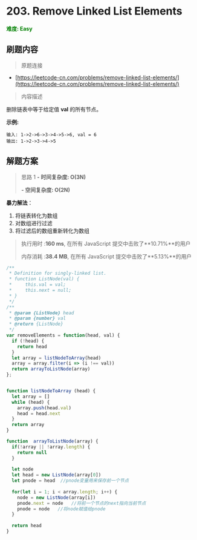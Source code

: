 # 203. Remove Linked List Elements

**<font color=green>难度: Easy</font>**

## 刷题内容

> 原题连接

* [https://leetcode-cn.com/problems/remove-linked-list-elements/](https://leetcode-cn.com/problems/remove-linked-list-elements/)

> 内容描述

删除链表中等于给定值 **val** 的所有节点。

**示例:**

```
输入: 1->2->6->3->4->5->6, val = 6
输出: 1->2->3->4->5
```


## 解题方案

> 思路 1
> **- 时间复杂度: O(3N)** 
>
> **- 空间复杂度: O(2N)**

**暴力解法**：

1. 将链表转化为数组
2. 对数组进行过滤
3. 将过滤后的数组重新转化为数组

> 执行用时 :**160 ms**, 在所有 JavaScript 提交中击败了**10.71%**的用户
>
> 内存消耗 :**38.4 MB**, 在所有 JavaScript 提交中击败了**5.13%**的用户

```javascript
/**
 * Definition for singly-linked list.
 * function ListNode(val) {
 *     this.val = val;
 *     this.next = null;
 * }
 */
/**
 * @param {ListNode} head
 * @param {number} val
 * @return {ListNode}
 */
var removeElements = function(head, val) {
  if (!head) {
    return head
  }
  let array = listNodeToArray(head)
  array = array.filter(i => (i !== val))
  return arrayToListNode(array)
};


function listNodeToArray (head) {
  let array = []
  while (head) {
    array.push(head.val)
    head = head.next
  }
  return array
}

function  arrayToListNode(array) {
  if(!array || !array.length) {
    return null
  }
  
  let node
  let head = new ListNode(array[0])
  let pnode = head  //pnode变量用来保存前一个节点
  
  for(let i = 1; i < array.length; i++) {
    node = new ListNode(array[i])
    pnode.next = node   //将前一个节点的next指向当前节点
    pnode = node   //将node赋值给pnode
  }
  
  return head
}
```

